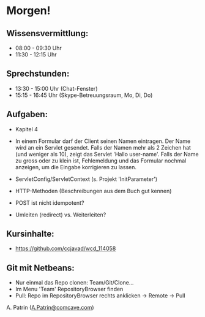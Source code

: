 # Morgen!

## Wissensvermittlung:

- 08:00 - 09:30 Uhr
- 11:30 - 12:15 Uhr

## Sprechstunden:

- 13:30 - 15:00 Uhr (Chat-Fenster)
- 15:15 - 16:45 Uhr (Skype-Betreuungsraum, Mo, Di, Do)

## Aufgaben:

- Kapitel 4

- In einem Formular darf der Client seinen Namen eintragen. 
Der Name wird an ein Servlet gesendet. Falls der Namen mehr als 2 Zeichen hat 
(und weniger als 10), zeigt das Servlet 'Hallo user-name'. 
Falls der Name zu gross oder zu klein ist, Fehlemeldung 
und das Formular nochmal anzeigen, um die Eingabe korrigieren zu lassen.
- ServletConfig/ServletContext (s. Projekt 'InitParameter')

- HTTP-Methoden (Beschreibungen aus dem Buch gut kennen)
- POST ist nicht idempotent?

- Umleiten (redirect) vs. Weiterleiten?


## Kursinhalte:
- https://github.com/ccjavad/wcd_114058

## Git mit Netbeans:
- Nur einmal das Repo clonen: Team/Git/Clone...
- Im Menu 'Team' RepositoryBrowser finden
- Pull: Repo im RepositoryBrowser rechts anklicken -> Remote -> Pull


A. Patrin (A.Patrin@comcave.com)

